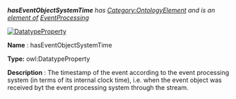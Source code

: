 ___hasEventObjectSystemTime__ 
 has
 [Category:OntologyElement](../../Category/OntologyElement "Category:OntologyElement") 
 and is an
 [element of](../../Property/ElementOf "Property:ElementOf") 
[EventProcessing](../../Submissions/EventProcessing "Submissions:EventProcessing")_




  





[![DatatypeProperty](../../images/thumb/a/a5/DatatypeProperty.gif/45px-DatatypeProperty.gif)](../../Image/DatatypeProperty.gif "DatatypeProperty")


__Name__ 
 : hasEventObjectSystemTime
 



__Type:__ 
 owl:DatatypeProperty
 



__Description__ 
 : The timestamp of the event according to the event processing system (in terms of its internal clock time), i.e. when the event object was received byt the event processing system through the stream.